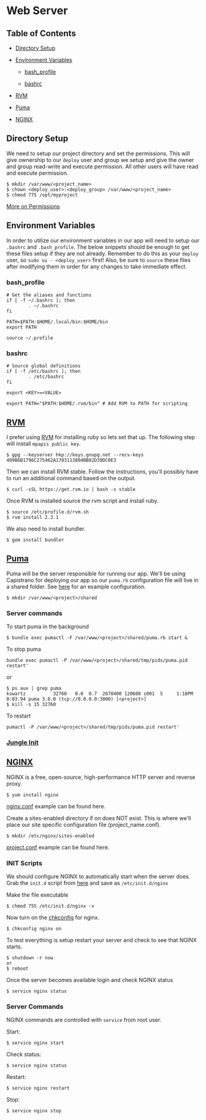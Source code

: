 # Web Server
## Table of Contents
- [Directory Setup](#directory-setup)

- [Environment Variables](#environment-variables)
	- [bash_profile](#bash_profile)

	- [bashrc](#bashrc)

- [RVM](#rvm)

- [Puma](#puma)

- [NGINX](#nginx)

## Directory Setup
We need to setup our project directory and set the permissions. This will give ownership to our `deploy` user and group we setup and give the owner and group read-write and execute permission.
All other users will have read and execute permission.
```
$ mkdir /var/www/<project_name>
$ chown <deploy_user>:<deploy_group> /var/www/<project_name>
$ chmod 775 /opt/myproject
```

[More on Permissions](http://www.elated.com/articles/understanding-permissions/)

## Environment Variables
In order to utilize our environment variables in our app will need to setup our `.bashrc` and `.bash_profile`.
The below snippets should be enough to get these files setup if they are not already. Remember to do this as your `deploy` user, so `sudo su - <deploy_user>` first!
Also, be sure to `source` these files after modifying them in order for any changes to take immediate effect.

### bash_profile
```
# Get the aliases and functions
if [ -f ~/.bashrc ]; then
        . ~/.bashrc
fi

PATH=$PATH:$HOME/.local/bin:$HOME/bin
export PATH

source ~/.profile
```

### bashrc
```
# Source global definitions
if [ -f /etc/bashrc ]; then
        . /etc/bashrc
fi

export <KEY>=<VALUE>

export PATH="$PATH:$HOME/.rvm/bin" # Add RVM to PATH for scripting
``` 

## [RVM](https://rvm.io/)
I prefer using [RVM](https://rvm.io/rvm/install) for installing ruby so lets set that up. The following step will install `mpapis public key`.
```
$ gpg --keyserver hkp://keys.gnupg.net --recv-keys 409B6B1796C275462A1703113804BB82D39DC0E3
```
Then we can install RVM stable. Follow the instructions, you'll possibly have to run an additional command based on the output.
```
$ curl -sSL https://get.rvm.io | bash -s stable
```
Once RVM is installed source the rvm script and install ruby.
```
$ source /etc/profile.d/rvm.sh 
$ rvm install 2.3.1 
```
We also need to install bundler.
```
$ gem install bundler
```

## [Puma](https://github.com/puma/puma)
Puma will be the server responsible for running our app. We'll be using Capistrano for deploying our app 
so our `puma.rb` configuration file will live in a shared folder. See [here](puma_example.rb) for an example configuration.
```
$ mkdir /var/www/<project>/shared
```

### Server commands
To start puma in the background
```
$ bundle exec pumactl -F /var/www/<project>/shared/puma.rb start &
```

To stop puma
```
bundle exec pumactl -P /var/www/<project>/shared/tmp/pids/puma.pid restart'
```
or
```
$ ps aux | grep puma
kswartz          32760   0.0  0.7  2670400 120608 s001  S     1:18PM   0:03.94 puma 3.6.0 (tcp://0.0.0.0:3000) [<project>] 
$ kill -s 15 32760
```

To restart
```
pumactl -P /var/www/<project>/shared/tmp/pids/puma.pid restart'
```


### [Jungle Init](https://github.com/puma/puma/tree/master/tools/jungle/init.d)


## [NGINX](https://www.nginx.com/resources/wiki/start/)
NGINX is a free, open-source, high-performance HTTP server and reverse proxy.
```
$ yum install nginx
```
[nginx.conf](nginx_example.conf) example can be found here.

Create a sites-enabled directory if on does NOT exist. This is where we'll place our site specific configuration file (project_name.conf). 
```
$ mkdir /etc/nginx/sites-enabled
```
[project.conf](sites-enabled_example.conf) example can be found here.

### INIT Scripts
We should configure NGINX to automatically start when the server does.
Grab the `init.d` script from [here](https://www.nginx.com/resources/wiki/start/topics/examples/redhatnginxinit/) and save as `/etc/init.d/nginx`

Make the file executable
```
$ chmod 755 /etc/init.d/nginx -v
```
Now turn on the [chkconfig](http://linuxcommand.org/man_pages/chkconfig8.html) for nginx.
```
$ chkconfig nginx on
```
To test everything is setup restart your server and check to see that NGINX starts.
```
$ shutdown -r now
or 
$ reboot
```
Once the server becomes available login and check NGINX status
```
$ service nginx status
``` 

### Server Commands
NGINX commands are controlled with `service` from root user.

Start:
```
$ service nginx start
```
Check status:
```
$ service nginx status
```
Restart:
```
$ service nginx restart
```
Stop:
```
$ service nginx stop
```

